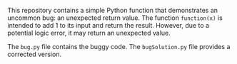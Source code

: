 This repository contains a simple Python function that demonstrates an uncommon bug: an unexpected return value. The function `function(x)` is intended to add 1 to its input and return the result. However, due to a potential logic error, it may return an unexpected value.

The `bug.py` file contains the buggy code.  The `bugSolution.py` file provides a corrected version.
